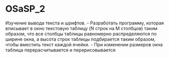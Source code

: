 # OSaSP_2
Изучение вывода текста и шрифтов.  - Разработать программу, которая вписывает в окно текстовую таблицу (N строк на M столбцов) таким образом, что все столбцы таблицы равномерно  распределяются по ширине окна, а высота строк таблицы подбирается таким образом, чтобы вместить текст каждой ячейки. - При изменении размеров окна таблица перерасчитывается и перерисовывается

